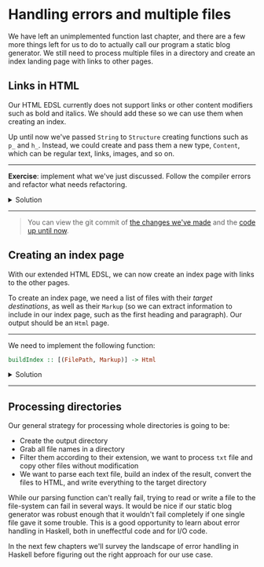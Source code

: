 # Handling errors and multiple files

We have left an unimplemented function last chapter,
and there are a few more things left for us to do to actually call our program a static blog generator.
We still need to process multiple files in a directory and create an index landing page with links to other pages.

## Links in HTML

Our HTML EDSL currently does not support links or other content modifiers such as bold and italics.
We should add these so we can use them when creating an index.

Up until now we've passed `String` to `Structure` creating functions such as `p_`
and `h_`. Instead, we could create and pass them a new type, `Content`, which
can be regular text, links, images, and so on.

---

**Exercise**: implement what we've just discussed. Follow the compiler errors and refactor what needs refactoring.

<details><summary>Solution</summary>

<details><summary>src/Html/Internal.hs</summary>

```hs
module HsBlog.Html.Internal where

import Numeric.Natural

-- * Types

newtype Html
  = Html String

newtype Structure
  = Structure String

newtype Content
  = Content String

type Title
  = String

-- * EDSL

html_ :: Title -> Structure -> Html
html_ title content =
  Html
    ( el "html"
      ( el "head" (el "title" (escape title))
        <> el "body" (getStructureString content)
      )
    )

-- * Structure

p_ :: Content -> Structure
p_ = Structure . el "p" . getContentString

h_ :: Natural -> Content -> Structure
h_ n = Structure . el ("h" <> show n) . getContentString

ul_ :: [Structure] -> Structure
ul_ =
  Structure . el "ul" . concat . map (el "li" . getStructureString)

ol_ :: [Structure] -> Structure
ol_ =
  Structure . el "ol" . concat . map (el "li" . getStructureString)

code_ :: String -> Structure
code_ = Structure . el "pre" . escape

instance Semigroup Structure where
  (<>) c1 c2 =
    Structure (getStructureString c1 <> getStructureString c2)

instance Monoid Structure where
  mempty = Structure ""

-- * Content

txt_ :: String -> Content
txt_ = Content . escape

link_ :: FilePath -> Content -> Content
link_ path content =
  Content $
    elAttr
      "a"
      ("href=\"" <> escape path <> "\"")
      (getContentString content)

img_ :: FilePath -> Content
img_ path =
  Content $ "<img src=\"" <> escape path <> "\">"

b_ :: Content -> Content
b_ content =
  Content $ el "b" (getContentString content)

i_ :: Content -> Content
i_ content =
  Content $ el "i" (getContentString content)

instance Semigroup Content where
  (<>) c1 c2 =
    Content (getContentString c1 <> getContentString c2)

instance Monoid Content where
  mempty = Content ""

-- * Render

render :: Html -> String
render html =
  case html of
    Html str -> str

-- * Utilities

el :: String -> String -> String
el tag content =
  "<" <> tag <> ">" <> content <> "</" <> tag <> ">"

elAttr :: String -> String -> String -> String
elAttr tag attrs content =
  "<" <> tag <> " " <> attrs <> ">" <> content <> "</" <> tag <> ">"

getStructureString :: Structure -> String
getStructureString structure =
  case structure of
    Structure str -> str

getContentString :: Content -> String
getContentString content =
  case content of
    Content str -> str

escape :: String -> String
escape =
  let
    escapeChar c =
      case c of
        '<' -> "&lt;"
        '>' -> "&gt;"
        '&' -> "&amp;"
        '"' -> "&quot;"
        '\'' -> "&#39;"
        _ -> [c]
  in
    concat . map escapeChar


```

</details>

<details><summary>src/Html.hs</summary>

```hs
module HsBlog.Html
  ( Html
  , Title
  , Structure
  , html_
  , p_
  , h_
  , ul_
  , ol_
  , code_
  , Content
  , txt_
  , img_
  , link_
  , b_
  , i_
  , render
  )
  where

import HsBlog.Html.Internal
```

</details>

<details><summary>src/Convert.hs</summary>

```hs
module HsBlog.Convert where

import qualified HsBlog.Markup as Markup
import qualified HsBlog.Html as Html

convert :: Html.Title -> Markup.Document -> Html.Html
convert title = Html.html_ title . foldMap convertStructure

convertStructure :: Markup.Structure -> Html.Structure
convertStructure structure =
  case structure of
    Markup.Heading n txt ->
      Html.h_ n $ Html.txt_ txt

    Markup.Paragraph p ->
      Html.p_ $ Html.txt_ p

    Markup.UnorderedList list ->
      Html.ul_ $ map (Html.p_ . Html.txt_) list

    Markup.OrderedList list ->
      Html.ol_ $ map (Html.p_ . Html.txt_) list

    Markup.CodeBlock list ->
      Html.code_ (unlines list)
```

</details>

</details>

---

> You can view the git commit of
> [the changes we've made](https://github.com/soupi/learn-haskell-blog-generator/commit/110a19029f0be42eb2ac656f5d38356dbf9c5746)
> and the [code up until now](https://github.com/soupi/learn-haskell-blog-generator/tree/110a19029f0be42eb2ac656f5d38356dbf9c5746).

## Creating an index page

With our extended HTML EDSL, we can now create an index page with links to the other pages.

To create an index page, we need a list of files with their *target destinations*,
as well as their `Markup` (so we can extract information to include in our index page,
such as the first heading and paragraph). Our output should be an `Html` page.

---

We need to implement the following function:

```hs
buildIndex :: [(FilePath, Markup)] -> Html
```

<details><summary>Solution</summary>

```hs
buildIndex :: [(FilePath, Markup.Document)] -> Html.Html
buildIndex files =
  let
    previews =
      map
        ( \(file, doc) ->
          case doc of
            Markup.Heading 1 heading : article ->
              Html.h_ 3 (Html.link_ file (Html.txt_ heading))
                <> foldMap convertStructure (take 3 article)
                <> Html.p_ (Html.link_ file (Html.txt_ "..."))
            _ ->
              Html.h_ 3 (Html.link_ file (Html.txt_ file))
        )
        files
  in
    Html.html_
      "Blog"
      ( Html.h_ 1 (Html.link_ "index.html" (Html.txt_ "Blog"))
        <> Html.h_ 2 (Html.txt_ "Posts")
        <> mconcat previews
      )
```


</details>

---

## Processing directories

Our general strategy for processing whole directories is going to be:

- Create the output directory
- Grab all file names in a directory
- Filter them according to their extension, we want to process `txt` file and
  copy other files without modification
- We want to parse each text file, build an index of the result,
  convert the files to HTML, and write everything to the target directory

While our parsing function can't really fail, trying to read or write a file
to the file-system can fail in several ways. It would be nice if our
static blog generator was robust enough that it wouldn't fail completely if one
single file gave it some trouble. This is a good opportunity to learn about
error handling in Haskell, both in uneffectful code and for I/O code.

In the next few chapters we'll survey the landscape of error handling in Haskell
before figuring out the right approach for our use case.
